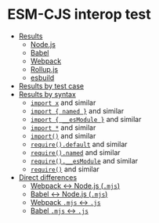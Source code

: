 # ESM-CJS interop test

- [Results](by-tool)
  - [Node.js](by-tool#nodejs)
  - [Babel](by-tool#babel)
  - [Webpack](by-tool#webpack)
  - [Rollup.js](by-tool#rollup)
  - [esbuild](by-tool#esbuild)
- [Results by test case](by-test-case)
- [Results by syntax](by-syntax)
  - [`import x`](by-syntax#import-x) and similar
  - [`import { named }`](by-syntax#import--named-as-x-) and similar
  - [`import { __esModule }`](by-syntax#import--__esmodule-as-x-) and similar
  - [`import *`](by-syntax#import--as-x) and similar
  - [`import()`](by-syntax#import) and similar
  - [`require().default`](by-syntax#x--require-xdefault) and similar
  - [`require().named`](by-syntax#-named---require) and similar
  - [`require().__esModule`](by-syntax#-__esmodule---require) and similar
  - [`require()`](by-syntax#x--require) and similar
- [Direct differences](diffs)
  - [Webpack <-> Node.js (`.mjs`)](diffs#webpack---nodejs-mjs)
  - [Babel <-> Node.js (`.mjs`)](diffs#babel---nodejs-mjs)
  - [Webpack `.mjs` <-> `.js`](diffs#babel-mjs---js)
  - [Babel `.mjs` <-> `.js`](diffs#webpack-mjs---js)
